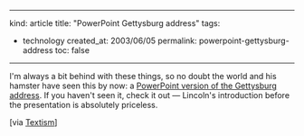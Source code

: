 -----
kind: article
title: "PowerPoint Gettysburg address"
tags:
- technology
created_at: 2003/06/05
permalink: powerpoint-gettysburg-address
toc: false
-----

<p>I'm always a bit behind with these things, so no doubt the world and his hamster have seen this by now: a <a href="http://www.norvig.com/Gettysburg/">PowerPoint version of the Gettysburg address</a>. If you haven't seen it, check it out &mdash; Lincoln's introduction before the presentation is absolutely priceless.</p>

<p>[via <a href="http://www.textism.com/article/732/">Textism</a>]</p>


